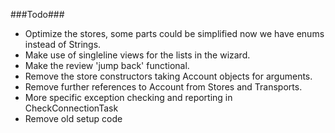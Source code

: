 ###Todo###
*	Optimize the stores, some parts could be simplified now we have enums instead of Strings.
*	Make use of singleline views for the lists in the wizard.
*	Make the review 'jump back' functional.
*	Remove the store constructors taking Account objects for arguments.
*	Remove further references to Account from Stores and Transports.
*	More specific exception checking and reporting in CheckConnectionTask
*	Remove old setup code
